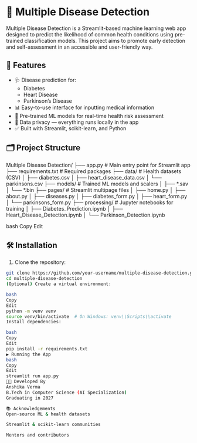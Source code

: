# 🧠 Multiple Disease Detection

Multiple Disease Detection is a Streamlit-based machine learning web app designed to predict the likelihood of common health conditions using pre-trained classification models. This project aims to promote early detection and self-assessment in an accessible and user-friendly way.

## 🚀 Features

- 🩺 Disease prediction for:
  - Diabetes
  - Heart Disease
  - Parkinson’s Disease
- 📊 Easy-to-use interface for inputting medical information
- 🧠 Pre-trained ML models for real-time health risk assessment
- 🔐 Data privacy — everything runs locally in the app
- ✅ Built with Streamlit, scikit-learn, and Python

## 🗂️ Project Structure

Multiple Disease Detection/
├── app.py # Main entry point for Streamlit app
├── requirements.txt # Required packages
├── data/ # Health datasets (CSV)
│ ├── diabetes.csv
│ ├── heart_disease_data.csv
│ └── parkinsons.csv
├── models/ # Trained ML models and scalers
│ ├── *.sav
│ └── *.bin
├── pages/ # Streamlit multipage files
│ ├── home.py
│ ├── about.py
│ ├── diseases.py
│ ├── diabetes_form.py
│ ├── heart_form.py
│ └── parkinsons_form.py
├── processing/ # Jupyter notebooks for training
│ ├── Diabetes_Prediction.ipynb
│ ├── Heart_Disease_Detection.ipynb
│ └── Parkinson_Detection.ipynb

bash
Copy
Edit

## 🛠️ Installation

1. Clone the repository:

```bash
git clone https://github.com/your-username/multiple-disease-detection.git
cd multiple-disease-detection
(Optional) Create a virtual environment:

bash
Copy
Edit
python -m venv venv
source venv/bin/activate  # On Windows: venv\\Scripts\\activate
Install dependencies:

bash
Copy
Edit
pip install -r requirements.txt
▶️ Running the App
bash
Copy
Edit
streamlit run app.py
👩‍💻 Developed By
Anshika Verma
B.Tech in Computer Science (AI Specialization)
Graduating in 2027

📚 Acknowledgements
Open-source ML & health datasets

Streamlit & scikit-learn communities

Mentors and contributors